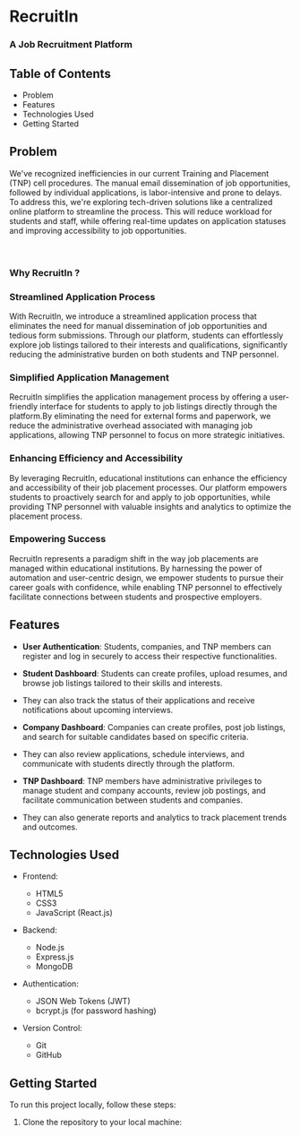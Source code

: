 # RecruitIn 
### A Job Recruitment Platform


## Table of Contents

 - Problem <br>
 - Features<br>
 - Technologies Used<br>
 - Getting Started<br>

## Problem <a name = "problem"></a>
We've recognized inefficiencies in our current Training and Placement (TNP) cell procedures. The manual email dissemination of job opportunities, followed by individual applications, is labor-intensive and prone to delays.
To address this, we're exploring tech-driven solutions like a centralized online platform to streamline the process. This will reduce workload for students and staff, while offering real-time updates on application statuses and improving accessibility to job opportunities.
<br><br><br>

### Why RecruitIn ?

### Streamlined Application Process
With RecruitIn, we introduce a streamlined application process that eliminates the need for manual dissemination of job opportunities and tedious form submissions. Through our platform, students can effortlessly explore job listings tailored to their interests and qualifications, significantly reducing the administrative burden on both students and TNP personnel.

### Simplified Application Management
RecruitIn simplifies the application management process by offering a user-friendly interface for students to apply to job listings directly through the platform.By eliminating the need for external forms and paperwork, we reduce the administrative overhead associated with managing job applications, allowing TNP personnel to focus on more strategic initiatives.

### Enhancing Efficiency and Accessibility
By leveraging RecruitIn, educational institutions can enhance the efficiency and accessibility of their job placement processes. Our platform empowers students to proactively search for and apply to job opportunities, while providing TNP personnel with valuable insights and analytics to optimize the placement process.

### Empowering Success
RecruitIn represents a paradigm shift in the way job placements are managed within educational institutions. By harnessing the power of automation and user-centric design, we empower students to pursue their career goals with confidence, while enabling TNP personnel to effectively facilitate connections between students and prospective employers.
## Features <a name = "features"></a>

- **User Authentication**: Students, companies, and TNP members can register and log in securely to access their respective functionalities.

- **Student Dashboard**: Students can create profiles, upload resumes, and browse job listings tailored to their skills and interests.
- They can also track the status of their applications and receive notifications about upcoming interviews.

- **Company Dashboard**: Companies can create profiles, post job listings, and search for suitable candidates based on specific criteria.
- They can also review applications, schedule interviews, and communicate with students directly through the platform.

- **TNP Dashboard**: TNP members have administrative privileges to manage student and company accounts, review job postings, and facilitate communication between students and companies.
- They can also generate reports and analytics to track placement trends and outcomes.

## Technologies Used <a name = "technologies"></a>

- Frontend:
  - HTML5
  - CSS3
  - JavaScript (React.js)
    
- Backend:
  - Node.js
  - Express.js
  - MongoDB 
  
- Authentication:
  - JSON Web Tokens (JWT)
  - bcrypt.js (for password hashing)
  
- Version Control:
  - Git
  - GitHub
  


## Getting Started <a name = "getting-start"></a>

To run this project locally, follow these steps:

1. Clone the repository to your local machine:
